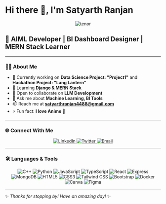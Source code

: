 <!-- Profile README for Satyarth Ranjan -->
# Hi there 👋, I'm Satyarth Ranjan

<div align="center">
  <img src="https://github.com/user-attachments/assets/a5f1444e-6ea8-4d41-96a3-bc937ccf9f25" alt="tenor">
</div>

## 🚀 AIML Developer | BI Dashboard Designer | MERN Stack Learner

---

### 👨‍💻 About Me

- 🔭 Currently working on **Data Science Project: "Project1"** and **Hackathon Project: "Lang Lantern"**
- 🌱 Learning **Django & MERN Stack**
- 🤝 Open to collaborate on **LLM Development**
- 💬 Ask me about **Machine Learning, BI Tools**
- 📫 Reach me at **[satyarthranjan4488@gmail.com](mailto:satyarthranjan4488@gmail.com)**
- ⚡ Fun fact: **I love Anime 🎌**

---

### 🌐 Connect With Me

<p align="center">
  <a href="https://www.linkedin.com/in/satyarth-ranjan-9122harsh054488/" target="blank">
    <img src="https://img.shields.io/badge/LinkedIn-Connect-blue?logo=linkedin&style=for-the-badge" alt="LinkedIn"/>
  </a>
  <a href="https://twitter.com/satyarthranjan" target="blank">
    <img src="https://img.shields.io/badge/Twitter-Follow-blue?logo=twitter&style=for-the-badge" alt="Twitter"/>
  </a>
  <a href="mailto:satyarthranjan4488@gmail.com" target="blank">
    <img src="https://img.shields.io/badge/Email-Contact-red?logo=gmail&style=for-the-badge" alt="Email"/>
  </a>
</p>

---

### 🛠️ Languages & Tools

<p align="center">
  <img src="https://img.shields.io/badge/C++-%2300599C.svg?style=plastic&logo=c%2B%2B&logoColor=white" alt="C++" />
  <img src="https://img.shields.io/badge/Python-%233776AB.svg?style=plastic&logo=python&logoColor=white" alt="Python" />
  <img src="https://img.shields.io/badge/JavaScript-%23323330.svg?style=plastic&logo=javascript&logoColor=%23F7DF1E" alt="JavaScript" />
  <img src="https://img.shields.io/badge/TypeScript-%23007ACC.svg?style=plastic&logo=typescript&logoColor=white" alt="TypeScript" />
  <img src="https://img.shields.io/badge/React-%2320232a.svg?style=plastic&logo=react&logoColor=%2361DAFB" alt="React" />
  <img src="https://img.shields.io/badge/Express.js-%23404d59.svg?style=plastic&logo=express&logoColor=white" alt="Express" />
  <img src="https://img.shields.io/badge/MongoDB-%234ea94b.svg?style=plastic&logo=mongodb&logoColor=white" alt="MongoDB" />
  <img src="https://img.shields.io/badge/HTML5-%23E34F26.svg?style=plastic&logo=html5&logoColor=white" alt="HTML5" />
  <img src="https://img.shields.io/badge/CSS3-%231572B6.svg?style=plastic&logo=css3&logoColor=white" alt="CSS3" />
  <img src="https://img.shields.io/badge/Tailwind_CSS-%2338B2E8.svg?style=plastic&logo=tailwind-css&logoColor=white" alt="Tailwind CSS" />
  <img src="https://img.shields.io/badge/Bootstrap-%23563D7C.svg?style=plastic&logo=bootstrap&logoColor=white" alt="Bootstrap" />
  <img src="https://img.shields.io/badge/Docker-%230db7ed.svg?style=plastic&logo=docker&logoColor=white" alt="Docker" />
  <img src="https://img.shields.io/badge/Canva-%2300C4CC.svg?style=plastic&logo=canva&logoColor=white" alt="Canva" />
  <img src="https://img.shields.io/badge/Figma-%2300B4CC.svg?style=plastic&logo=figma&logoColor=white" alt="Figma" />
</p>

---

✨ *Thanks for stopping by! Have an amazing day!* ✨
